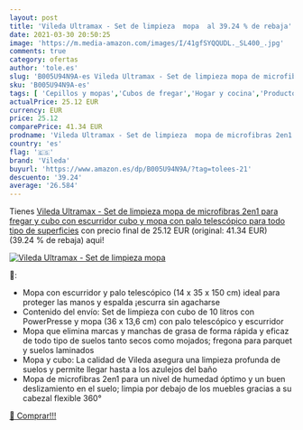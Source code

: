 ```yaml
---
layout: post
title: 'Vileda Ultramax - Set de limpieza  mopa  al 39.24 % de rebaja'
date: 2021-03-30 20:50:25
image: 'https://m.media-amazon.com/images/I/41gfSYQQUDL._SL400_.jpg'
comments: true
category: ofertas
author: 'tole.es'
slug: 'B005U94N9A-es Vileda Ultramax - Set de limpieza mopa de microfibras 2en1...'
sku: 'B005U94N9A-es'
tags: [ 'Cepillos y mopas','Cubos de fregar','Hogar y cocina','Productos y utensilios de limpieza','vileda', ]
actualPrice: 25.12 EUR
currency: EUR
price: 25.12
comparePrice: 41.34 EUR
prodname: 'Vileda Ultramax - Set de limpieza  mopa de microfibras 2en1 para fregar y cubo con escurridor  cubo y mopa con palo telescópico para todo tipo de superficies'
country: 'es'
flag: '🇪🇸'
brand: 'Vileda'
buyurl: 'https://www.amazon.es/dp/B005U94N9A/?tag=tolees-21'
descuento: '39.24'
average: '26.584'
---
```


Tienes [Vileda Ultramax - Set de limpieza  mopa de microfibras 2en1 para fregar y cubo con escurridor  cubo y mopa con palo telescópico para todo tipo de superficies](https://www.amazon.es/dp/B005U94N9A/?tag=tolees-21) con precio final de  25.12 EUR (original: 41.34 EUR) (39.24 %  de rebaja) aqui!

[![Vileda Ultramax - Set de limpieza  mopa ](https://m.media-amazon.com/images/I/41gfSYQQUDL._SL400_.jpg)](https://www.amazon.es/dp/B005U94N9A/?tag=tolees-21)

🔎:

- Mopa con escurridor y palo telescópico (14 x 35 x 150 cm) ideal para proteger las manos y espalda ¡escurra sin agacharse
- Contenido del envío: Set de limpieza con cubo de 10 litros con PowerPresse y mopa (36 x 13,6 cm) con palo telescópico y escurridor
- Mopa que elimina marcas y manchas de grasa de forma rápida y eficaz de todo tipo de suelos tanto secos como mojados; fregona para parquet y suelos laminados
- Mopa y cubo: La calidad de Vileda asegura una limpieza profunda de suelos y permite llegar hasta a los azulejos del baño
- Mopa de microfibras 2en1 para un nivel de humedad óptimo y un buen deslizamiento en el suelo; limpia por debajo de los muebles gracias a su cabezal flexible 360°

[🛒 Comprar!!!](https://www.amazon.es/dp/B005U94N9A/?tag=tolees-21)
